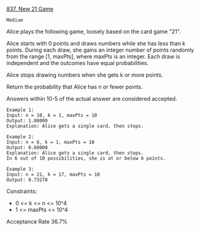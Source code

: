 [837. New 21 Game](https://leetcode.com/problems/new-21-game/)

`Medium`

Alice plays the following game, loosely based on the card game "21".

Alice starts with 0 points and draws numbers while she has less than k points. During each draw, she gains an integer number of points randomly from the range [1, maxPts], where maxPts is an integer. Each draw is independent and the outcomes have equal probabilities.

Alice stops drawing numbers when she gets k or more points.

Return the probability that Alice has n or fewer points.

Answers within 10-5 of the actual answer are considered accepted.

```
Example 1:
Input: n = 10, k = 1, maxPts = 10
Output: 1.00000
Explanation: Alice gets a single card, then stops.

Example 2:
Input: n = 6, k = 1, maxPts = 10
Output: 0.60000
Explanation: Alice gets a single card, then stops.
In 6 out of 10 possibilities, she is at or below 6 points.

Example 3:
Input: n = 21, k = 17, maxPts = 10
Output: 0.73278
``` 

Constraints:

- 0 <= k <= n <= 10^4
- 1 <= maxPts <= 10^4

Acceptance Rate
36.7%